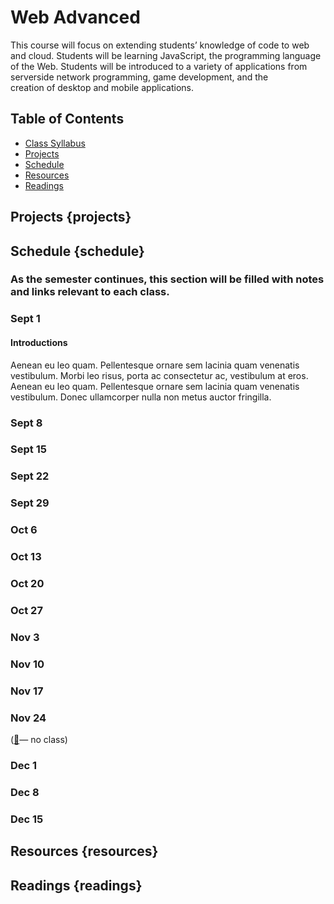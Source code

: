 # Web Advanced


This course will focus on extending students&rsquo; knowledge of code to web and cloud. Students will be learning JavaScript, the programming language of the Web. Students will be introduced to a variety of applications from server­side network programming, game development, and the creation of desktop and mobile applications.

## Table of Contents

- [Class Syllabus](contents/...)
- [Projects](#projects) 
- [Schedule](#schedule)
- [Resources](#resources)
- [Readings](#readings)


## Projects {projects}

## Schedule {schedule}
### As the semester continues, this section will be filled with notes and links relevant to each class. 
### Sept 1
#### Introductions
Aenean eu leo quam. Pellentesque ornare sem lacinia quam venenatis vestibulum. Morbi leo risus, porta ac consectetur ac, vestibulum at eros. Aenean eu leo quam. Pellentesque ornare sem lacinia quam venenatis vestibulum. Donec ullamcorper nulla non metus auctor fringilla.
### Sept 8
### Sept 15
### Sept 22
### Sept 29
### Oct 6
### Oct 13
### Oct 20
### Oct 27
### Nov 3
### Nov 10
### Nov 17
### Nov 24
([🦃](https://en.wikipedia.org/wiki/Thanksgiving)— no class)
### Dec 1
### Dec 8
### Dec 15


## Resources {resources}

## Readings {readings}




